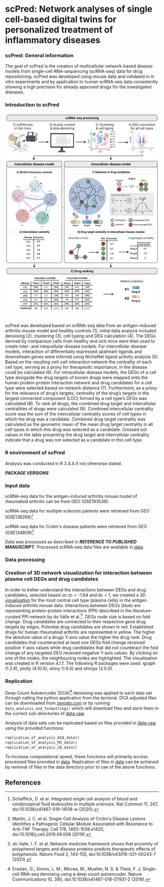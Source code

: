 <!--  
#By SAMUEL SCHÄFER
#2022-01-21 
-->

# scPred: Network analyses of single cell-based digital twins for personalized treatment of inflammatory diseases

### scPred: General information

The goal of scPred is the creation of multicellular network-based disease models 
from single-cell RNA-sequencing (scRNA-seq) data for drug repositioning.
scPred was developed using mouse data and validated in in vitro experiments 
and by application to human scRNA-seq data consistently showing a high 
precision for already approved drugs for the investigated diseases.

### Introduction to scPred <br><br> <img src="vignettes/Overview fig v4.png" width="800" /> <br><br>

scPred was developed based on scRNA-seq data from an antigen-induced arthritis mouse model and healthy controls (1), initial data analysis included denoising (2), clustering (3), cell typing and DEG calculation (4). The DEGs derived by comparison cells from healthy and sick mice were then used to create inter- and intracellular disease models. For intercellular disease models, interaction of differentially expressed upstream ligands and downstream genes were inferred using NicheNet ligand activity analysis (5). Based on the resulting cell-cell interaction network the centrality of each cell type, serving as a proxy for therapeutic importance, in the disease could be calculated (6). For intracellular disease models, the DEGs of a cell type alongside the drug targets of known drugs were mapped onto the human protein-protein interaction network and drug candidates for a cell type were selected based on network distance (7). Furthermore, as a proxy for the relevance of drug’s targets, centrality of the drug’s targets in the largest connected component (LCC) formed by a cell type’s DEGs was calculated (8). To rank all drugs, the combined drug target and intercellular centralities of drugs were calculated (9). Combined intercellular centrality score was the sum of the intercellular centrality scores of cell types in which the drug was a candidate. Combined drug target centrality was calculated as the geometric mean of the mean drug target centrality in all cell types in which this drug was selected as a candidate. Crossed out values in the table presenting the drug target and intercellular centrality indicate that a drug was not selected as a candidate in this cell type.

### R environment of scPred

Analysis was conducted in R 3.4.4 if not otherwise stated.


***PACKAGE VERSIONS***


### Input data

scRNA-seq data for the antigen-induced arthritis mouse model of rheumatoid arthritis can be from GEO (GSE193536).

scRNA-seq data for multiple sclerosis patients were retrieved from GEO (GSE138266)[^1]

scRNA-seq data for Crohn's disease patients were retrieved from GEO (GSE134809)[^2]

Data was processed as described in ***REFERENCE TO PUBLISHED MANUSCRIPT***. Processed scRNA-seq data files are available in [data](data/).  

### Data processing


### Creation of 3D network visualization for interaction between plasma cell DEGs and drug candidates

In order to better understand the interactions between DEGs and drug candidates, selected based on zc < -1.64 and dc < 1, we created a 3D [visualisation](https://scpred.shinyapps.io/3D_network/) for the most central cell type (plasma cells) in the antigen induced arthritis mouse data. Interactions between DEGs (blue) are representing protein-protein interactions (PPI) described in the literature-curated PPI network by do Valle et al.[^3]. DEGs node size is based on fold change. Drug candidates are connected to their respective gene drug targets by edges. Potential drug candidates are shown in red. Established drugs for human rheumatoid arthritis are represented in yellow. The higher the absolute value of a drugs Y-axis value the higher the drug rank. Drug candidates that counteracted at least one DEGs fold change received positive Y-axis values while drug candidates that did not counteract the fold change of any targeted DEG received negative Y-axis values. By clicking on one of the nodes, the neighbouring nodes are highlighted. The visualization was created in R version 4.1.1. The following R packages were used: igraph (1.2.6), plotly (4.10.0), shiny (1.6.0) and shinyjs (2.0.0).

### Replication

Deep Count Autoencoder (DCA)[^4] denoising was applied to each data set through calling the python application from the terminal. DCA adjusted files can be downloaded from [zenodo.com]() or by running ```data_analysis_and_formatting()``` which will download files and store them in the correct sub-directories of [data-raw](data-raw/).

Analysis of data sets can be replicated based on files provided in [data-raw](data-raw/) using the provided functions:
```
replication_of_analysis_AIA_data()
replication_of_analysis_MS_data()
replication_of_analysis_CD_data()
```
To increase computational speed, these functions will primarily access processed files provided in [data](data/). Replication of files in [data](data/) can be achieved by removal of files in the data directory prior to use of the above functions.    


## References

[^1]: Schafflick, D. et al. Integrated single cell analysis of blood and cerebrospinal fluid leukocytes in multiple sclerosis. Nat Commun 11, 247, doi:10.1038/s41467-019-14118-w (2020).
[^2]: Martin, J. C. et al. Single-Cell Analysis of Crohn's Disease Lesions Identifies a Pathogenic Cellular Module Associated with Resistance to Anti-TNF Therapy. Cell 178, 1493-1508.e1420, doi:10.1016/j.cell.2019.08.008 (2019).
[^3]: do Valle, I. F. et al. Network medicine framework shows that proximity of polyphenol targets and disease proteins predicts therapeutic effects of polyphenols. Nature Food 2, 143-155, doi:10.1038/s43016-021-00243-7 (2021).
[^4]: Eraslan, G., Simon, L. M., Mircea, M., Mueller, N. S. & Theis, F. J. Single-cell RNA-seq denoising using a deep count autoencoder. Nature Communications 10, 390, doi:10.1038/s41467-018-07931-2 (2019).


